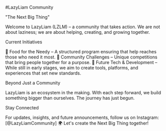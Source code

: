 #LazyLiam Community

"The Next Big Thing"

Welcome to LazyLiam (LZLM) – a community that takes action. We are not about laziness; we are about helping, creating, and growing together.

Current Initiatives

🔹 Food for the Needy – A structured program ensuring that help reaches those who need it most.
🔹 Community Challenges – Unique competitions that bring people together for a purpose.
🔹 Future Tech & Development – While still in early stages, we aim to create tools, platforms, and experiences that set new standards.

Beyond Just a Community

LazyLiam is an ecosystem in the making. With each step forward, we build something bigger than ourselves. The journey has just begun.

Stay Connected

For updates, insights, and future announcements, follow us on Instagram: [@LazyLiamCommunity]
🌍 Let's create the Next Big Thing together!
